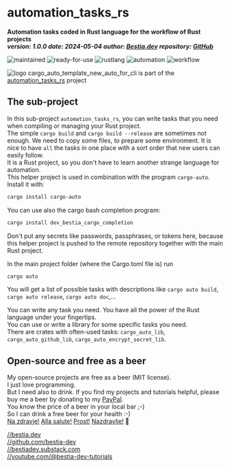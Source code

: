 [//]: # (auto_md_to_doc_comments segment start A)

# automation_tasks_rs

**Automation tasks coded in Rust language for the workflow of Rust projects**  
***version: 1.0.0 date: 2024-05-04 author: [Bestia.dev](https://bestia.dev) repository: [GitHub](https://github.com/automation-tasks-rs/cargo_auto_template_new_auto_for_cli)***

 ![maintained](https://img.shields.io/badge/maintained-green)
 ![ready-for-use](https://img.shields.io/badge/ready_for_use-green)
 ![rustlang](https://img.shields.io/badge/rustlang-orange)
 ![automation](https://img.shields.io/badge/automation-orange)
 ![workflow](https://img.shields.io/badge/workflow-orange)

 ![logo](https://raw.githubusercontent.com/automation-tasks-rs/cargo-auto/main/images/logo/logo_cargo_auto.svg)
 cargo_auto_template_new_auto_for_cli is part of the [automation_tasks_rs](https://github.com/automation-tasks-rs) project

## The sub-project

In this sub-project `automation_tasks_rs`, you can write tasks that you need when compiling or managing your Rust project.  
The simple `cargo build` and `cargo build --release` are sometimes not enough. We need to copy some files, to prepare some environment. It is nice to have `all` the tasks in one place with a sort order that new users can easily follow.  
It is a Rust project, so you don't have to learn another strange language for automation.  
This helper project is used in combination with the program `cargo-auto`. Install it with:

```bash
cargo install cargo-auto
```

You can use also the cargo bash completion program:

```bash
cargo install dev_bestia_cargo_completion
```

Don't put any secrets like passwords, passphrases, or tokens here, because this helper project is pushed to the remote repository together with the main Rust project.  

In the main  project folder (where the Cargo.toml file is) run

```bash
cargo auto
```

You will get a list of possible tasks with descriptions like `cargo auto build`, `cargo auto release`, `cargo auto doc`,...

You can write any task you need. You have all the power of the Rust language under your fingertips.  
You can use or write a library for some specific tasks you need.  
There are crates with often-used tasks: `cargo_auto_lib`, `cargo_auto_github_lib`, `cargo_auto_encrypt_secret_lib`.  

## Open-source and free as a beer

My open-source projects are free as a beer (MIT license).  
I just love programming.  
But I need also to drink. If you find my projects and tutorials helpful, please buy me a beer by donating to my [PayPal](https://paypal.me/LucianoBestia).  
You know the price of a beer in your local bar ;-)  
So I can drink a free beer for your health :-)  
[Na zdravje!](https://translate.google.com/?hl=en&sl=sl&tl=en&text=Na%20zdravje&op=translate) [Alla salute!](https://dictionary.cambridge.org/dictionary/italian-english/alla-salute) [Prost!](https://dictionary.cambridge.org/dictionary/german-english/prost) [Nazdravlje!](https://matadornetwork.com/nights/how-to-say-cheers-in-50-languages/) 🍻

[//bestia.dev](https://bestia.dev)  
[//github.com/bestia-dev](https://github.com/bestia-dev)  
[//bestiadev.substack.com](https://bestiadev.substack.com)  
[//youtube.com/@bestia-dev-tutorials](https://youtube.com/@bestia-dev-tutorials)  

[//]: # (auto_md_to_doc_comments segment end A)
